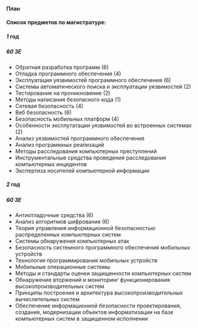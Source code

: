 #### План

#### Список предметов по магистратуре:

##### 1 год

##### 60 ЗЕ

* Обратная разработка программ (6)
* Отладка программного обеспечения (4)
* Эксплуатация уязвимостей программного обеспечения (6)
* Системы автоматического поиска и эксплуатации уязвимостей (2)
* Тестирование на проникновение (2)
* Методы написания безопасного кода (1)
* Сетевая безопасность (4)
* Веб безопасность (6)
* Безопасность мобильных платформ (4)
* Особенности эксплутатации уязвимостей во встроенных системах (2)
* Анализ уязвимостей программного обеспечения 
* Анализ программных реализаций
* Методы расследования компьютерных преступлений  
* Инструментальные средства проведения расследования компьютерных инцидентов  
* Экспертиза носителей компьютерной информации 

##### 2 год

##### 60 ЗЕ
* Антиотладочные средства (6)
* Анализ алгоритмов шифрования (6)
* Теория управления информационной безопасностью распределенных компьютерных систем
* Системы обнаружения компьютерных атак 
* Безопасность системного программного обеспечения мобильных устройств  
* Технология программирования мобильных устройств  
* Мобильные операционные системы 
* Методы и стандарты оценки защищенности компьютерных систем 
* Обнаружение вторжений и мониторинг функционирования высокопроизводительных систем  
* Принципы построения и архитектура высокопроизводительных вычислительных систем
* Обеспечение информационной безопасности проектирования, создания, модернизации объектов информатизации на базе компьютерных систем в защищенном исполнении

